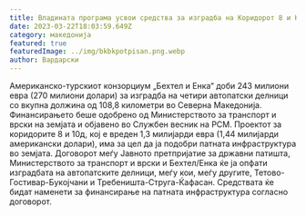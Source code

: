 ```yaml
---
title: Владината програма усвои средства за изградба на Коридорот 8 и Коридорот 10Д
date: 2023-03-22T18:03:59.649Z
category: македонија
featured: true
featuredImage: ../img/bkbkpotpisan.png.webp
author: Вардарски
---
```


Американско-турскиот конзорциум „Бехтел и Енка“ доби 243 милиони евра (270 милиони долари) за изградба на четири автопатски делници со вкупна должина од 108,8 километри во Северна Македонија. Финансирањето беше одобрено од Министерството за транспорт и врски на земјата и објавено во Службен весник на РСМ. Проектот за коридорите 8 и 10д, кој е вреден 1,3 милијарди евра (1,44 милијарди американски долари), има за цел да ја подобри патната инфраструктура во земјата. Договорот меѓу Јавното претпријатие за државни патишта, Министерството за транспорт и врски и Бехтел/Енка ќе ја опфати изградбата на автопатските делници, меѓу кои, меѓу другите, Тетово-Гостивар-Букојчани и Требеништа-Струга-Ќафасан. Средствата ќе бидат наменети за финансирање на патната инфраструктура согласно договорот.
